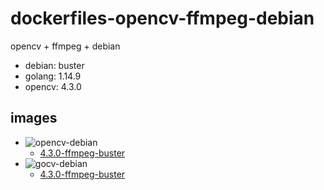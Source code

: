 # dockerfiles-opencv-ffmpeg-debian

opencv + ffmpeg + debian 

+ debian: buster
+ golang: 1.14.9
+ opencv: 4.3.0

## images

+ ![opencv-debian](https://github.com/querycap/dockerfiles-opencv-ffmpeg-debian/workflows/opencv-debian/badge.svg)
    + [4.3.0-ffmpeg-buster](opencv-debian.Dockerfile)
+ ![gocv-debian](https://github.com/querycap/dockerfiles-opencv-ffmpeg-debian/workflows/gocv-debian/badge.svg?branch=master)
    + [4.3.0-ffmpeg-buster](gocv-debian.Dockerfile) 
